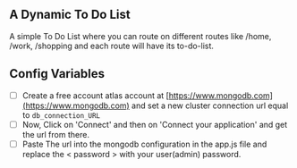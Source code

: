 ## A Dynamic To Do List

A simple To Do List where you can route on different routes like /home, /work, /shopping and each route will have its to-do-list.

## Config Variables
- [ ] Create a free account atlas account at [https://www.mongodb.com](https://www.mongodb.com) and set a new cluster connection url equal to `db_connection_URL`
- [ ] Now, Click on 'Connect' and then on 'Connect your application' and get the url from there.
- [ ] Paste The url into the mongodb configuration in the app.js file and replace the < password > with your user(admin) password.